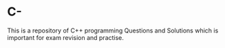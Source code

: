 # C-
This is a repository of C++ programming Questions and Solutions which is important for exam revision and practise.
